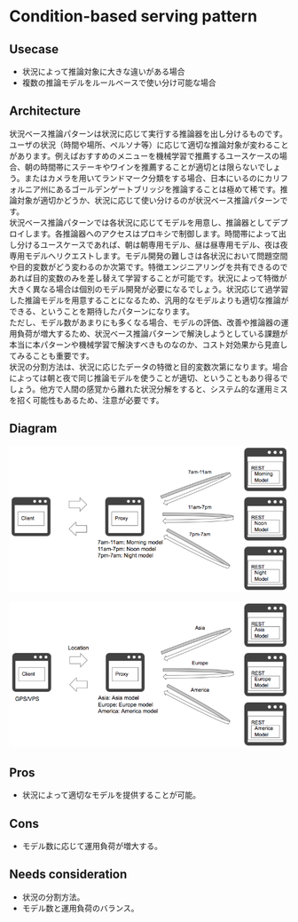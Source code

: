 # Condition-based serving pattern

## Usecase
- 状況によって推論対象に大きな違いがある場合
- 複数の推論モデルをルールベースで使い分け可能な場合

## Architecture
状況ベース推論パターンは状況に応じて実行する推論器を出し分けるものです。ユーザの状況（時間や場所、ペルソナ等）に応じて適切な推論対象が変わることがあります。例えばおすすめのメニューを機械学習で推薦するユースケースの場合、朝の時間帯にステーキやワインを推薦することが適切とは限らないでしょう。またはカメラを用いてランドマーク分類をする場合、日本にいるのにカリフォルニア州にあるゴールデンゲートブリッジを推論することは極めて稀です。推論対象が適切かどうか、状況に応じて使い分けるのが状況ベース推論パターンです。<br>
状況ベース推論パターンでは各状況に応じてモデルを用意し、推論器としてデプロイします。各推論器へのアクセスはプロキシで制御します。時間帯によって出し分けるユースケースであれば、朝は朝専用モデル、昼は昼専用モデル、夜は夜専用モデルへリクエストします。モデル開発の難しさは各状況において問題空間や目的変数がどう変わるのか次第です。特徴エンジニアリングを共有できるのであれば目的変数のみを差し替えて学習することが可能です。状況によって特徴が大きく異なる場合は個別のモデル開発が必要になるでしょう。状況応じて過学習した推論モデルを用意することになるため、汎用的なモデルよりも適切な推論ができる、ということを期待したパターンになります。<br>
ただし、モデル数があまりにも多くなる場合、モデルの評価、改善や推論器の運用負荷が増大するため、状況ベース推論パターンで解決しようとしている課題が本当に本パターンや機械学習で解決すべきものなのか、コスト対効果から見直してみることも重要です。<br>
状況の分割方法は、状況に応じたデータの特徴と目的変数次第になります。場合によっては朝と夜で同じ推論モデルを使うことが適切、ということもあり得るでしょう。他方で人間の感覚から離れた状況分解をすると、システム的な運用ミスを招く可能性もあるため、注意が必要です。

## Diagram
![Time-based](diagram1.png)

![Location-based](diagram2.png)


## Pros
- 状況によって適切なモデルを提供することが可能。

## Cons
- モデル数に応じて運用負荷が増大する。

## Needs consideration
- 状況の分割方法。
- モデル数と運用負荷のバランス。